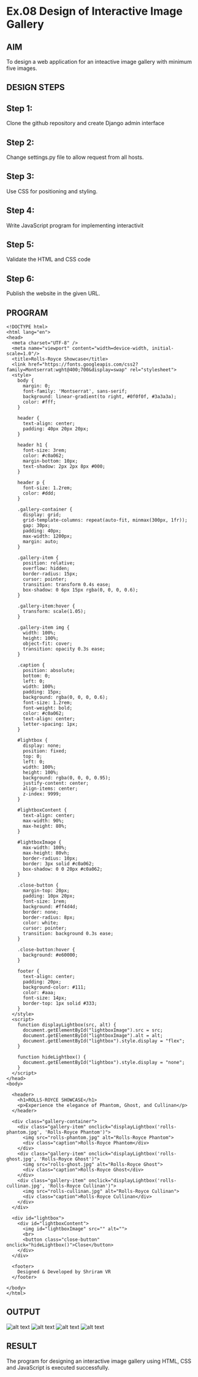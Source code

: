 # Ex.08 Design of Interactive Image Gallery

## AIM
  To design a web application for an inteactive image gallery with minimum five images.

## DESIGN STEPS

## Step 1:

Clone the github repository and create Django admin interface

## Step 2:

Change settings.py file to allow request from all hosts.

## Step 3:

Use CSS for positioning and styling.

## Step 4:

Write JavaScript program for implementing interactivit

## Step 5:

Validate the HTML and CSS code

## Step 6:

Publish the website in the given URL.

## PROGRAM
~~~
<!DOCTYPE html>
<html lang="en">
<head>
  <meta charset="UTF-8" />
  <meta name="viewport" content="width=device-width, initial-scale=1.0"/>
  <title>Rolls-Royce Showcase</title>
  <link href="https://fonts.googleapis.com/css2?family=Montserrat:wght@400;700&display=swap" rel="stylesheet">
  <style>
    body {
      margin: 0;
      font-family: 'Montserrat', sans-serif;
      background: linear-gradient(to right, #0f0f0f, #3a3a3a);
      color: #fff;
    }

    header {
      text-align: center;
      padding: 40px 20px 20px;
    }

    header h1 {
      font-size: 3rem;
      color: #c0a062;
      margin-bottom: 10px;
      text-shadow: 2px 2px 8px #000;
    }

    header p {
      font-size: 1.2rem;
      color: #ddd;
    }

    .gallery-container {
      display: grid;
      grid-template-columns: repeat(auto-fit, minmax(300px, 1fr));
      gap: 30px;
      padding: 40px;
      max-width: 1200px;
      margin: auto;
    }

    .gallery-item {
      position: relative;
      overflow: hidden;
      border-radius: 15px;
      cursor: pointer;
      transition: transform 0.4s ease;
      box-shadow: 0 6px 15px rgba(0, 0, 0, 0.6);
    }

    .gallery-item:hover {
      transform: scale(1.05);
    }

    .gallery-item img {
      width: 100%;
      height: 100%;
      object-fit: cover;
      transition: opacity 0.3s ease;
    }

    .caption {
      position: absolute;
      bottom: 0;
      left: 0;
      width: 100%;
      padding: 15px;
      background: rgba(0, 0, 0, 0.6);
      font-size: 1.2rem;
      font-weight: bold;
      color: #c0a062;
      text-align: center;
      letter-spacing: 1px;
    }

    #lightbox {
      display: none;
      position: fixed;
      top: 0;
      left: 0;
      width: 100%;
      height: 100%;
      background: rgba(0, 0, 0, 0.95);
      justify-content: center;
      align-items: center;
      z-index: 9999;
    }

    #lightboxContent {
      text-align: center;
      max-width: 90%;
      max-height: 80%;
    }

    #lightboxImage {
      max-width: 100%;
      max-height: 80vh;
      border-radius: 10px;
      border: 3px solid #c0a062;
      box-shadow: 0 0 20px #c0a062;
    }

    .close-button {
      margin-top: 20px;
      padding: 10px 20px;
      font-size: 1rem;
      background: #ff4d4d;
      border: none;
      border-radius: 8px;
      color: white;
      cursor: pointer;
      transition: background 0.3s ease;
    }

    .close-button:hover {
      background: #e60000;
    }

    footer {
      text-align: center;
      padding: 20px;
      background-color: #111;
      color: #aaa;
      font-size: 14px;
      border-top: 1px solid #333;
    }
  </style>
  <script>
    function displayLightbox(src, alt) {
      document.getElementById("lightboxImage").src = src;
      document.getElementById("lightboxImage").alt = alt;
      document.getElementById("lightbox").style.display = "flex";
    }

    function hideLightbox() {
      document.getElementById("lightbox").style.display = "none";
    }
  </script>
</head>
<body>

  <header>
    <h1>ROLLS-ROYCE SHOWCASE</h1>
    <p>Experience the elegance of Phantom, Ghost, and Cullinan</p>
  </header>

  <div class="gallery-container">
    <div class="gallery-item" onclick="displayLightbox('rolls-phantom.jpg', 'Rolls-Royce Phantom')">
      <img src="rolls-phantom.jpg" alt="Rolls-Royce Phantom">
      <div class="caption">Rolls-Royce Phantom</div>
    </div>
    <div class="gallery-item" onclick="displayLightbox('rolls-ghost.jpg', 'Rolls-Royce Ghost')">
      <img src="rolls-ghost.jpg" alt="Rolls-Royce Ghost">
      <div class="caption">Rolls-Royce Ghost</div>
    </div>
    <div class="gallery-item" onclick="displayLightbox('rolls-cullinan.jpg', 'Rolls-Royce Cullinan')">
      <img src="rolls-cullinan.jpg" alt="Rolls-Royce Cullinan">
      <div class="caption">Rolls-Royce Cullinan</div>
    </div>
  </div>

  <div id="lightbox">
    <div id="lightboxContent">
      <img id="lightboxImage" src="" alt="">
      <br>
      <button class="close-button" onclick="hideLightbox()">Close</button>
    </div>
  </div>

  <footer>
    Designed & Developed by Shriram VR
  </footer>

</body>
</html>

~~~

## OUTPUT

![alt text](<Screenshot 2025-05-14 141535.png>)
![alt text](<Screenshot 2025-05-14 141544.png>)
![alt text](<Screenshot 2025-05-14 141551.png>)
![alt text](<Screenshot 2025-05-14 141559.png>)

## RESULT
  The program for designing an interactive image gallery using HTML, CSS and JavaScript is executed successfully.

